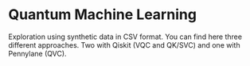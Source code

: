 # Quantum Machine Learning
Exploration using synthetic data in CSV format. You can find here three different approaches. Two with Qiskit (VQC and QK/SVC) and one with Pennylane (QVC).

